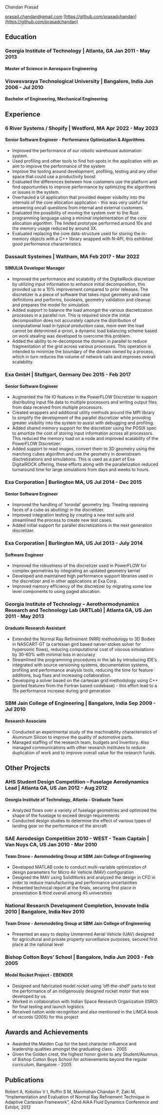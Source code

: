 <link rel="stylesheet" type="text/css" href="resume.css">
<link rel="preconnect" href="https://fonts.googleapis.com">
<link rel="preconnect" href="https://fonts.gstatic.com" crossorigin>
<link href="https://fonts.googleapis.com/css2?family=Raleway&family=Roboto:ital,wght@0,300;0,700;1,300&display=swap" rel="stylesheet"> 


<span class="name">Chandan Prasad</span>

<span class="info">

[prasad.chandan@gmail.com](mailto:prasad.chandan+resume@gmail.com)
[https://github.com/prasadchandan](https://github.com/prasadchandan)

</span>

## Education

### Georgia Institute of Technology | <location> Atlanta, GA </location> <time> Jan 2011 - May 2013 </time>
#### Master of Science in Aerospace Engineering


### Visvesvaraya Technological University | <location> Bangalore, India </location> <time> Jun 2006 - Jul 2010 </time>
#### Bachelor of Engineering, Mechanical Engineering

## Experience

### 6 River Systems / Shopify | <location> Westford, MA </location> <time> Apr 2022 - May 2023 </time>
#### Senior Software Engineer - Performance Optimization & Algorithms

- Improved the performance of our robotic warehouse automation system. 
- Used profiling and other tools to find hot-spots in the application with an aim to improve the performance of the system
- Improve the tooling around development, profiling, testing and any other space that could use a productivity boost
- Evaluated the differences between how customers use the platform and find opportunities to improve performance by optimizing the algorithms or issues in the system. 
- Overhauled a UI application that provided deeper visibility into the internals of the core allocation application - this was very useful for answering oncall questions from internal and external customers.
- Evaluated the possibility of moving the system over to the Rust programming language using a minimal implementation of the core allocation algorithm. The limited prototype performed around 10x and the memory usage reduced by around 3X. 
- Evaluated replacing the core data-structure used for storing the in-memory objects with a C++ library wrapped with N-API, this exhibited good performance characteristics.

### Dassault Systemes | <location> Waltham, MA </location> <time> Feb 2017 - Mar 2022 </time>
#### SIMULIA Developer Manager

- Improved the performance and scalability of the DigitalRock discretizer by utilizing input information to enhance initial decomposition, this provided up to a 10% improvement compared to prior releases. The discretizer is a piece of software that takes input geometry and case definitions and performs, booleans, geometry validation and cleanup and prepares the model for simulation.
- Added support to balance the load amongst the various discretization processes in a parallel run. This is required since the initial decomposition does not accurately capture the distribution of computational load in typical production case, more over the load cannot be determined a-priori, a dynamic load balancing scheme based on work stealing was developed to overcome this problem.
- Added the ability to re-decompose the domain in parallel to reduce fragmentation of the grid across various processes. This operation is intended to minimize the boundary of the domain owned by a process, which in turn reduces the volume of network calls and improves overall scalability.


### Exa GmbH | <location> Stuttgart, Germany </location> <time> Dec 2015 - Feb 2017 </time>
#### Senior Software Engineer

- Augmented the file IO features in the PowerFLOW Discretizer to support distributing input file data to multiple processors and writing output files from data received from multiple processors.
- Created wrappers and additional utility methods around the MPI library to simplify the development of the parallel discretizer while providing greater visibility into the system to assist with debugging and profiling.
- Added shared memory support for the discretizer using the POSIX spec to amortize the cost of storing input information across all processors. This reduced the memory load on a node and improved scalability of the PowerFLOW Discretizer.
- Added support to read images, convert them to 3D geometry using the marching cubes algorithm and use the geometry in downstream disctretizations and simulations. This is used as a part of Exa DigitalROCK offering, these efforts along with the parallelization reduced turnaround time for large simulations from days and weeks to hours.
  
### Exa Corporation | <location> Burlington MA, US </location> <time> Jul 2014 - Dec 2015 </time>
#### Senior Software Engineer

- Improved the handling of ‘toroidal’ geometry (eg. Treating opposing faces of a cube as abutting) in the discretizer.
- Improved integration testing by creating a new test suite and streamlined the process to create new test cases.
- Added initial support for parallel discretizations in the next generation discretizer.

### Exa Corporation | <location> Burlington MA, US </location> <time> Jul 2013 - July 2014 </time>
#### Software Engineer

- Improved the robustness of the discretizer used in PowerFLOW for complex geometries by integrating an updated geometry kernel
- Developed and maintained high performance support libraries used in the discretizer and in other applications at Exa Corp.
- Improved memory efficiency of the discretizer by migrating some low level components to using paged allocation.

### Georgia Institute of Technology – Aerothermodynamics Research and Technology Lab (ARTLab) | <location> Atlanta GA, US </location> <time> Jan 2011 - May 2013 </time>
#### Graduate Research Assistant

- Extended the Normal Ray Refinement (NRR) methodology to 3D Bodies in NASCART-GT (a cartesian gird based naiver-stokes solver for hypersonic flows), reducing computational cost of viscous simulations by 30-60% with minimal loss in accuracy
- Streamlined the programming procedures in the lab by introducing IDE’s integrated with source versioning systems, documentation systems, profiling and performance analysis tools, reducing the time for feature additions, bug fixes and increasing collaboration.
- Developing a solver based on the cartesian grid methodology using C++ (ported features from the Fortran based codebase) - this effort lead to a 15x performance increase during grid generation

### SBM Jain College of Engineering | <location> Bangalore, India </location> <time> Sep 2009 - Jul 2010 </time>
#### Research Associate

- Conducted an experimental study of the machinability characteristics of Aluminum Silicon to improve the quality of automotive parts.
- Managed staffing of the research team, budgets and Inventory. Also managed communications with other research institutes to reduce duplication of work and to improve overall value for the research funds.

## Other Projects

### AHS Student Design Competition – Fuselage Aerodynamics Lead | <location> Atlanta GA, US </location> <time> Jan 2012 - Aug 2012 </time>
#### Georgia Institute of Technology, Atlanta - Graduate Team

- Analyzed flows over a variety of fuselage geometries and optimized the shape of the fuselage to exceed design requirements
- Conducted design studies to determine the effect of various types of landing gear on the performance of the aircraft

### SAE Aerodesign Competition 2010 - WEST - Team Captain | <location> Van Nuys CA, US </location> <time> Jan 2010 - Mar 2010 </time>
#### Team Drone - Aeromodeling Group at SBM Jain College of Engineering
- Developed MATLAB code to conduct multi-variable optimization of design parameters for Micro Air Vehicle (MAV) configuration
- Designed the MAV using SolidWorks and analyzed the design in CFD in order to reduce manufacturing and performance uncertainties
- Presented technical report at the finals, securing first place in presentation & third overall among 45 universities


### National Research Development Completion, Innovate India 2010 | <location> Bangalore, India </location> <time> Nov 2010 </time>
#### Team Drone - Aeromodeling Group at SBM Jain College of Engineering

- Presented an easy to deploy Unmanned Aerial Vehicle (UAV) designed for agricultural and private property surveillance purposes, secured first place at the national level

### Bishop Cotton Boys’ School | <location>Bangalore, India </location> <time> Jun 2003 - Feb 2005 </time>
#### Model Rocket Project - EBENDER 

- Designed and fabricated model rocket using ‘off-the-shelf’ parts to test the performance of an indigenously designed rocket motor that was developed by us.
- Worked in collaboration with Indian Space Research Organization (ISRO) for final testing and launch logistics
- Received nation wide recognition and also mentioned in the LIMCA book of records (2005) for this project

## Awards and Achievements

- Awarded the Maiden Cup for the best character influence and leadership qualities amongst the graduating class - 2005
- Given the Golden crest, the highest honor given to any Student/Alumnus of Bishop Cotton Boys School for achievements beyond the regular curriculum, Bangalore - 2005


## Publications

Robert A, Kobolov V I, Ruffin S M, Manmohan Chandan P, Zaki M, “Implementation and Evaluation of Normal Ray Refinement Technique in Adaptive Cartesian Framework”, 42nd AIAA Fluid Dynamics Conference and Exhibit, 2012